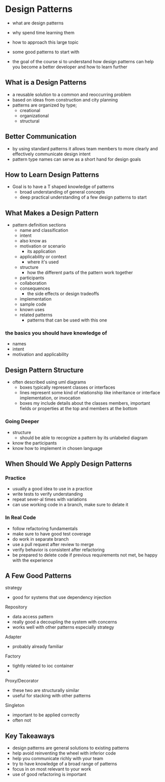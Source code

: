 # Design Patterns

- what are design patterns
- why spend time learning them
- how to approach this large topic
- some good patterns to start with

- the goal of the course si to understand how design patterns can help you become a better developer and how to learn further

## What is a Design Patterns

- a reusable solution to a common and reoccurring problem
- based on ideas from construction and city planning
- patterns are organized by type;
  - creational
  - organizational
  - structural

## Better Communication

- by using standard patterns it allows team members to more clearly and effectively communicate design intent
- pattern type names can serve as a short hand for design goals

## How to Learn Design Patterns

- Goal is to have a T shaped knowledge of patterns
  - broad understanding of general concepts
  - deep practical understanding of a few design patterns to start

## What Makes a Design Pattern

- pattern definition sections
  - name and classification
  - intent
  - also know as
  - motivation or scenario
    - its application
  - applicability or context
    - where it's used
  - structure
    - how the different parts of the pattern work together
  - participants
  - collaboration
  - consequences
    - the side effects or design tradeoffs
  - implementation
  - sample code
  - known uses
  - related patterns
    - patterns that can be used with this one

### the basics you should have knowledge of

- names
- intent
- motivation and applicability

## Design Pattern Structure

- often described using uml diagrams
  - boxes typically represent classes or interfaces
  - lines represent some kind of relationship like inheritance or interface implementation, or invocation
  - boxes my include details about the classes members, important fields or properties at the top and members at the bottom

### Going Deeper

- structure
  - should be able to recognize a pattern by its unlabeled diagram
- know the participants
- know how to implement in chosen language

## When Should We Apply Design Patterns

### Practice

- usually a good idea to use in a practice
- write tests to verify understanding
- repeat sever-al times with variations
- can use working code in a branch, make sure to delate it

### In Real Code

- follow refactoring fundamentals
- make sure to have good test coverage
- do work in separate branch
- use a pull request after review to merge
- verify behavior is consistent after refactoring
- be prepared to delete code if previous requirements not met, be happy with the experience

## A Few Good Patterns

strategy

- good for systems that use dependency injection

Repository

- data access pattern
- really good a decoupling the system with concerns
- works well with other patterns especially strategy

Adapter

- probably already familiar

Factory

- tightly related to ioc container
-

Proxy/Decorator

- these two are structurally similar
- useful for stacking with other patterns

Singleton

- important to be applied correctly
- often not

## Key Takeaways

- design patterns are general solutions to existing patterns
- help avoid reinventing the wheel with inferior code
- help you communicate richly with your team
- try to have knowledge of a broad range of patterns
- focus in on most relevant to your work
- use of good refactoring is important
